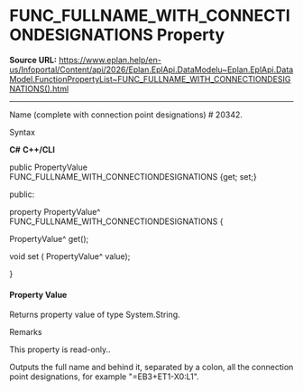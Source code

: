 # FUNC_FULLNAME_WITH_CONNECTIONDESIGNATIONS Property

**Source URL:** https://www.eplan.help/en-us/Infoportal/Content/api/2026/Eplan.EplApi.DataModelu~Eplan.EplApi.DataModel.FunctionPropertyList~FUNC_FULLNAME_WITH_CONNECTIONDESIGNATIONS().html

---

Name (complete with connection point designations) # 20342.

Syntax

**C#**
**C++/CLI**


public PropertyValue FUNC_FULLNAME_WITH_CONNECTIONDESIGNATIONS {get; set;}

public:

property PropertyValue^ FUNC_FULLNAME_WITH_CONNECTIONDESIGNATIONS {

   PropertyValue^ get();

   void set (    PropertyValue^ value);

}


#### Property Value

Returns property value of type System.String.

Remarks

This property is read-only..

Outputs the full name and behind it, separated by a colon, all the connection point designations, for example "=EB3+ET1-X0:L1".
